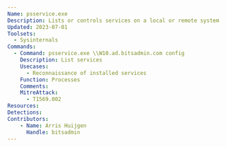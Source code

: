 ```yaml
---
Name: psservice.exe
Description: Lists or controls services on a local or remote system
Updated: 2023-07-01
Toolsets:
  - Sysinternals
Commands:
  - Command: psservice.exe \\W10.ad.bitsadmin.com config
    Description: List services
    Usecases:
      - Reconnaissance of installed services
    Function: Processes
    Comments:
    MitreAttack:
      - T1569.002
Resources:
Detections:
Contributors:
    - Name: Arris Huijgen
      Handle: bitsadmin
---
```

